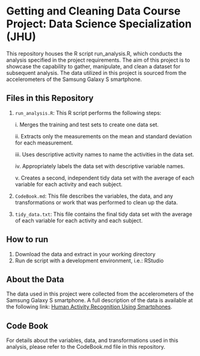 # Getting and Cleaning Data Course Project: Data Science Specialization (JHU)
This repository houses the R script run_analysis.R, which conducts the analysis specified in the project requirements. The aim of this project is to showcase the capability to gather, manipulate, and clean a dataset for subsequent analysis. The data utilized in this project is sourced from the accelerometers of the Samsung Galaxy S smartphone.

## Files in this Repository
1. `run_analysis.R`: This R script performs the following steps:

    i. Merges the training and test sets to create one data set.
    
    ii. Extracts only the measurements on the mean and standard deviation for each measurement.
    
    iii. Uses descriptive activity names to name the activities in the data set.
    
    iv. Appropriately labels the data set with descriptive variable names.
    
    v. Creates a second, independent tidy data set with the average of each variable for each activity and each subject.

2. `CodeBook.md`: This file describes the variables, the data, and any transformations or work that was performed to clean up the data.

3. `tidy_data.txt`: This file contains the final tidy data set with the average of each variable for each activity and each subject.

## How to run
1. Download the data and extract in your working directory
2. Run de script with a development environment, i.e.: RStudio

## About the Data
The data used in this project were collected from the accelerometers of the Samsung Galaxy S smartphone. A full description of the data is available at the following link: [Human Activity Recognition Using Smartphones](https://archive.ics.uci.edu/dataset/240/human+activity+recognition+using+smartphones).

## Code Book
For details about the variables, data, and transformations used in this analysis, please refer to the CodeBook.md file in this repository.

